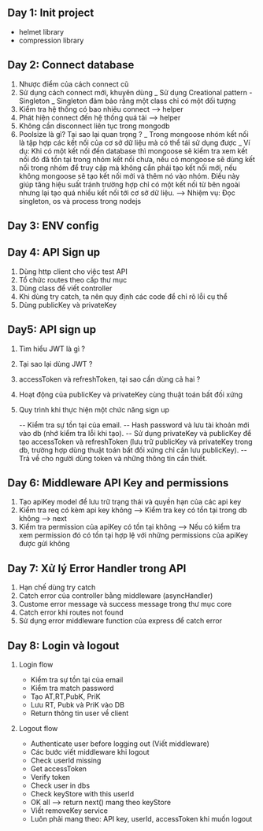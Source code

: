 ## Day 1: Init project

- helmet library
- compression library

## Day 2: Connect database

1. Nhược điểm của cách connect cũ
2. Sử dụng cách connect mới, khuyên dùng
   \_ Sử dụng Creational pattern - Singleton
   \_ Singleton đảm bảo rằng một class chỉ có một đối tượng
3. Kiểm tra hệ thống có bao nhiêu connect --> helper
4. Phát hiện connect đến hệ thống quá tải --> helper
5. Không cần disconnect liên tục trong mongodb
6. Poolsize là gì? Tại sao lại quan trọng ?
   \_ Trong mongoose nhóm kết nối là tập hợp các kết nối của cơ sở dữ liệu mà có thể tái sử dụng được
   \_ Ví dụ: Khi có một kết nối đến database thì mongoose sẽ kiểm tra xem kết nối đó đã tồn tại trong nhóm kết nối chưa, nếu có mongoose sẽ dùng kết nối trong nhóm để truy cập mà không cần phải tạo kết nối mới, nếu không mongoose sẽ tạo kết nối mới và thêm nó vào nhóm. Điều này giúp tăng hiệu suất tránh trường hợp chỉ có một kết nối từ bên ngoài nhưng lại tạo quá nhiều kết nối tới cơ sở dữ liệu.
   --> Nhiệm vụ: Đọc singleton, os và process trong nodejs

## Day 3: ENV config

## Day 4: API Sign up

1. Dùng http client cho việc test API
2. Tổ chức routes theo cấp thư mục
3. Dùng class để viết controller
4. Khi dùng try catch, ta nên quy định các code để chỉ rõ lỗi cụ thể
5. Dùng publicKey và privateKey

## Day5: API sign up

1. Tìm hiểu JWT là gì ?
2. Tại sao lại dùng JWT ?
3. accessToken và refreshToken, tại sao cần dùng cả hai ?
4. Hoạt động của publicKey và privateKey cùng thuật toán bất đối xứng
5. Quy trình khi thực hiện một chức năng sign up

   -- Kiểm tra sự tồn tại của email.
   -- Hash password và lưu tài khoản mới vào db (nhớ kiểm tra lỗi khi tạo).
   -- Sử dụng privateKey và publicKey để tạo accessToken và refreshToken (lưu trữ publicKey và privateKey trong db, trường hợp dùng thuật toán bất đối xứng chỉ cần lưu publicKey).
   -- Trả về cho người dùng token và những thông tin cần thiết.

## Day 6: Middleware API Key and permissions

1. Tạo apiKey model để lưu trữ trạng thái và quyền hạn của các api key
2. Kiểm tra req có kèm api key không --> Kiểm tra key có tồn tại trong db không --> next
3. Kiểm tra permission của apiKey có tồn tại không --> Nếu có kiểm tra xem permission đó có tồn tại hợp lệ với những permissions của apiKey được gửi không

## Day 7: Xử lý Error Handler trong API

1. Hạn chế dùng try catch
2. Catch error của controller bằng middleware (asyncHandler)
3. Custome error message và success message trong thư mục core
4. Catch error khi routes not found
5. Sử dụng error middleware function của express để catch error

## Day 8: Login và logout

1. Login flow

   - Kiểm tra sự tồn tại của email
   - Kiểm tra match password
   - Tạo AT,RT,PubK, PriK
   - Lưu RT, Pubk và PriK vào DB
   - Return thông tin user về client

2. Logout flow
   - Authenticate user before logging out (Viết middleware)
   - Các bước viết middleware khi logout
   * Check userId missing
   * Get accessToken
   * Verify token
   * Check user in dbs
   * Check keyStore with this userId
   * OK all --> return next() mang theo keyStore
   - Viết removeKey service
   - Luôn phải mang theo: API key, userId, accessToken khi muốn logout
